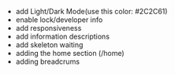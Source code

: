 - add Light/Dark Mode(use this color:  #2C2C61)
- enable lock/developer info
- add responsiveness
- add information descriptions
- add skeleton waiting
- adding the home section (/home)
- adding breadcrums
